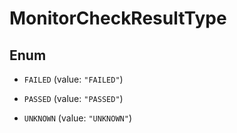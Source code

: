 
# MonitorCheckResultType

## Enum


* `FAILED` (value: `"FAILED"`)

* `PASSED` (value: `"PASSED"`)

* `UNKNOWN` (value: `"UNKNOWN"`)




